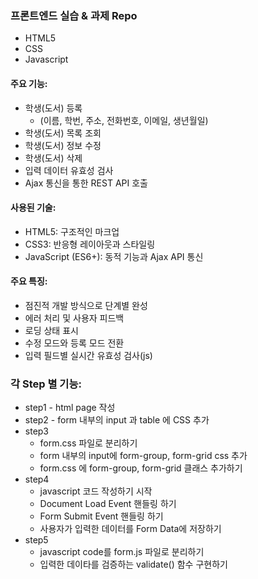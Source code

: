 ### 프론트엔드 실습 & 과제 Repo

-   HTML5
-   CSS
-   Javascript

#### 주요 기능:

-   학생(도서) 등록
    -   (이름, 학번, 주소, 전화번호, 이메일, 생년월일)
-   학생(도서) 목록 조회
-   학생(도서) 정보 수정
-   학생(도서) 삭제
-   입력 데이터 유효성 검사
-   Ajax 통신을 통한 REST API 호출

#### 사용된 기술:

-   HTML5: 구조적인 마크업
-   CSS3: 반응형 레이아웃과 스타일링
-   JavaScript (ES6+): 동적 기능과 Ajax API 통신

#### 주요 특징:

-   점진적 개발 방식으로 단계별 완성
-   에러 처리 및 사용자 피드백
-   로딩 상태 표시
-   수정 모드와 등록 모드 전환
-   입력 필드별 실시간 유효성 검사(js)

### 각 Step 별 기능:

-   step1 - html page 작성
-   step2 - form 내부의 input 과 table 에 CSS 추가
-   step3
    -   form.css 파일로 분리하기
    -   form 내부의 input에 form-group, form-grid css 추가
    -   form.css 에 form-group, form-grid 클래스 추가하기
-   step4
    -   javascript 코드 작성하기 시작
    -   Document Load Event 핸들링 하기
    -   Form Submit Event 핸들링 하기
    -   사용자가 입력한 데이터를 Form Data에 저장하기
-   step5
    -   javascript code를 form.js 파일로 분리하기
    -   입력한 데이타를 검증하는 validate() 함수 구현하기
